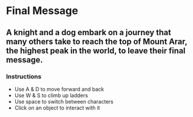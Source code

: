 # Final Message

## A knight and a dog embark on a journey that many others take to reach the top of Mount Arar, the highest peak in the world, to leave their final message.

### Instructions
- Use A & D to move forward and back
- Use W & S to climb up ladders
- Use space to switch between characters
- Click on an object to interact with it
